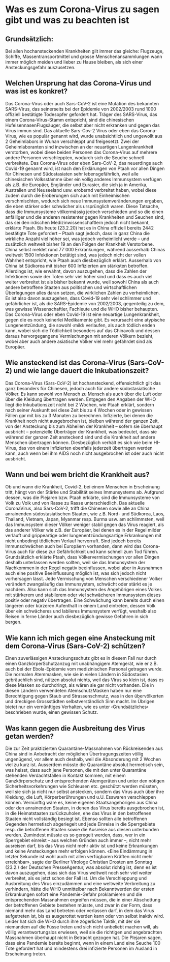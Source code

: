 # Was es zum Corona-Virus zu sagen gibt und was zu beachten ist
## Grundsätzlich:
Bei allen hochansteckenden Krankheiten gilt immer das gleiche: Flugzeuge, Schiffe, Massentransportmittel und grosse Menschenansammlungen wann immer möglich meiden und lieber zu Hause bleiben, als sich einer Ansteckungsgefahr auszusetzen.
## Welchen Ursprung hat das Corona-Virus und was ist es konkret?
Das Corona-Virus oder auch Sars-CoV-2 ist eine Mutation des bekannten SARS-Virus, das seinerseits bei der Epidemie von 2002/2003 rund 1000 offiziell bestätigte Todesopfer gefordert hat. Träger des SARS-Virus, das einem Corona-Virus-Stamm entspricht, sind die chinesischen HufeisennasenFlugsäuger, die selbst aber nicht erkranken und gegen das Virus immun sind. Das aktuelle Sars-Cov-2 Virus oder eben das Corona-Virus, wie es populär genannt wird, wurde unabsichtlich und ungewollt aus 2 Geheimlabors in Wuhan verschleppt und freigesetzt. Zwei der Geheimlaboranten sind inzwischen an der neuartigen Lungenkrankheit verstorben, wobei diese beiden Personen das Corona-Virus auf mehrere andere Personen verschleppten, wodurch sich die Seuche schnell verbreitete.
Das Corona-Virus oder eben Sars-CoV-2, das neuerdings auch Covid-19 genannt wird, ist nach den Erklärungen von Ptaah vor allen Dingen für Chinesen und Südostasiaten sehr lebensgefährlich, weil alle chinesischen Volksstämme über ein völlig anderes Immunsystem verfügen als z.B. die Europäer, Engländer und Eurasier, die sich ja in Amerika, Australien und Neuseeland usw. erobernd verbreitet haben, wobei diese zudem durch die Eroberungen sich auch mit Einheimischen verschmischten, wodurch sich neue Immunsystemveränderungen ergaben, die eben stärker oder schwächer als ursprünglich waren. Diese Tatsache, dass die Immunsysteme völkermässig jedoch verschieden und so die einen anfälliger und die anderen resistenter gegen Krankheiten und Seuchen sind, das sei den irdischen Medizinwissenschaftlern jedoch nicht bekannt, erklärte Ptaah.
Bis heute (23.2.20) hat es in China offiziell bereits 2442 bestätigte Tote gefordert – Ptaah sagt jedoch, dass in ganz China die wirkliche Anzahl viel höher sei, was jedoch verheimlicht werde – und zusätzlich weltweit bisher 19 an den Folgen der Krankheit Verstorbene. China selbst meldet rund 77`000 Erkrankungen, während ausserhalb Chinas weltweit 1500 Infektionen betätigt sind, was jedoch nicht der vollen Wahrheit entspricht, wie Ptaah auch diesbezüglich erklärt. Ausserhalb von China ist Südkorea mit bisher 600 Infizierten am stärksten betroffen. Allerdings ist, wie erwähnt, davon auszugehen, dass die Zahlen der Infektionen sowie der Toten sehr viel höher sind und dass es auch viel weiter verbreitet ist als bisher bekannt wurde, weil sowohl China als auch andere betroffene Staaten aus politischen und wirtschaftlichen Überlegungen alles daran setzen, die wirklichen Zahlen zu verheimlichen. Es ist also davon auszugehen, dass Covid-19 sehr viel schlimmer und gefährlicher ist, als die SARS-Epidemie von 2002/2003, gegenteilig zu dem, was gewisse Wissenschaftler, Fachleute und die WHO bisher behaupten.
Das Corona-Virus oder eben Covid-19 ist eine neuartige Lungenkrankheit, gegen die es noch keinerlei Medikamente gibt. Es verursacht eine atypische Lungenentzündung, die sowohl ‹mild› verlaufen, als auch tödlich enden kann, wobei sich die Tödlichkeit besonders auf das Chinavolk und dessen daraus hervorgegangene Vermischungen mit anderen Völkern bezieht, wobei aber auch andere asiatische Völker viel mehr gefährdet sind als Europäer.
## Wie ansteckend ist das Corona-Virus (Sars-CoV-2) und wie lange dauert die Inkubationszeit?
Das Corona-Virus (Sars-CoV-2) ist hochansteckend, offensichtlich gilt das ganz besonders für Chinesen, jedoch auch für andere südostasiatische Völker. Es kann sowohl von Mensch zu Mensch als auch über die Luft oder über die Kleidung übertragen werden.
Entgegen den Angaben der WHO liegt die Inkubationszeit nicht bei 2 Wochen, wie Ptaah erklärt, sondern nach seiner Auskunft sei diese Zeit bis zu 4 Wochen oder in gewissen Fällen gar mit bis zu 3 Monaten zu berechnen. Infizierte, bei denen die Krankheit noch nicht ausgebrochen ist, bleiben während der ganzen Zeit, von der Ansteckung bis zum Abheilen der Krankheit – sofern sie überhaupt ausbricht – potenzielle Überträger der Krankheit, was bedeutet, dass sie während der ganzen Zeit ansteckend sind und die Krankheit auf andere Menschen übertragen können. Diesbezüglich verhält es sich wie beim HI-Virus, das von einem Infizierten ebenfalls jederzeit übertragen werden kann, auch wenn bei ihm AIDS noch nicht ausgebrochen ist oder auch nicht ausbricht.
## Wann und bei wem bricht die Krankheit aus?
Ob und wann die Krankheit, Covid-2, bei einem Menschen in Erscheinung tritt, hängt von der Stärke und Stabilität seines Immunsystems ab. Aufgrund dessen, was die Plejaren bzw. Ptaah erklärte, sind die Immunsysteme von Volk zu Volk und von Rasse zu Rasse unterschiedlich. Das aktuelle CoronaVirus, also Sars-CoV-2, trifft die Chinesen sowie alle an China anrainenden südostasiatischen Staaten, wie z.B. Nord- und Südkorea, Laos, Thailand, Vietnam, Japan, Myanmar resp. Burma usw. am schlimmsten, weil das Immunsystem dieser Völker weniger stabil gegen das Virus reagiert, als das anderer Völker wie z.B. der Europäer, bei denen es in der Regel milder verläuft und grippeartige oder lungenentzündungsartige Erkrankungen mit nicht unbedingt tödlichem Verlauf hervorruft. Sind jedoch bereits Immunschwächen auch bei Europäern vorhanden, dann wird das Corona-Virus auch für diese zur Gefährlichkeit und kann schnell zum Tod führen.
Grundsätzlich erklärte Ptaah, dass Völkervermischungen vor allen Dingen deshalb unterlassen werden sollten, weil sie das Immunsystem der Nachkommen in der Regel negativ beeinflussen, wobei aber in Ausnahmen auch eine positive Beeinflussung möglich ist, was sich jedoch nicht vorhersagen lässt. Jede Vermischung von Menschen verschiedener Völker verändert zwangsläufig das Immunsystem, schwächt oder stärkt es je nachdem. Also kann sich das Immunsystem des Angehörigen eines Volkes mit stärkerem und stabilerem oder viel schwächeren Immunsystem dieses positiv oder negativ übertragen. Eine Schwächung kann bereits durch einen längeren oder kürzeren Aufenthalt in einem Land eintreten, dessen Volk über ein schwächeres und labileres Immunsystem verfügt, weshalb also Reisen in ferne Länder auch diesbezüglich gewisse Gefahren in sich bergen.
## Wie kann ich mich gegen eine Ansteckung mit dem Corona-Virus (Sars-CoV-2) schützen?
Einen zuverlässigen Ansteckungsschutz gibt es in diesem Fall nur durch einen GanzkörperSchutzanzug mit unabhängigem Atemgerät, wie er z.B. auch bei der Ebola-Epidemie vom medizinischen Personal getragen wurde. Die normalen Atemmasken, wie sie in vielen Ländern in Südostasien gebräuchlich sind, nützen absolut nichts, weil das Virus so klein ist, dass es diese Masken so durchdringt, als wären sie gar nicht vorhanden. Die in diesen Ländern verwendeten AtemschutzMasken haben nur eine Berechtigung gegen Staub und Strassenschmutz, was in den übervölkerten und dreckigen Grossstädten selbstverständlich Sinn macht. Im Übrigen bietet nur ein vernünftiges Verhalten, wie es unter ‹Grundsätzliches› beschrieben wurde, einen gewissen Schutz.
## Was kann gegen die Ausbreitung des Virus getan werden?
Die zur Zeit praktizierten Quarantäne-Massnahmen von Rückreisenden aus China sind in Anbetracht der möglichen Übertragungszeiten völlig ungenügend, vor allem auch deshalb, weil die Absonderung mit 2 Wochen viel zu kurz ist. Ausserdem müsste die Quarantäne absolut hermetisch sein, was heisst, dass auch jene Personen, die mit den unter Quarantäne stehenden Verdachtsfällen in Kontakt kommen, mit einem Ganzkörperschutz und entsprechenden Atemgeräten und unter den nötigen Sicherheitsvorkehrungen wie Schleusen etc. geschützt werden müssten, weil sie sich ja nicht nur selbst anstecken, sondern das Virus auch über ihre Kleidung, die Luft, Körperberührungen und u.U. Esswaren verschleppen können.
Vernünftig wäre es, keine eigenen Staatsangehörigen aus China oder den anrainenden Staaten, in denen das Virus bereits ausgebrochen ist, in die Heimatstaaten zurückzuholen, ehe das Virus in den betroffenen Staaten nicht vollständig besiegt ist.
Ebenso sollten alle betroffenen Gegenden hermetisch abgeriegelt und jede Einreise in die Sperrgebiete resp. die betroffenen Staaten sowie die Ausreise aus diesen unterbunden werden. Zumindest müsste es so geregelt werden, dass, wer in ein Sperrgebiet einreist – aus welchen Gründen auch immer –, nicht mehr ausreisen darf, bis das Virus nicht mehr aktiv ist und keine Erkrankungen und keine Ansteckungen mehr erfolgen können.
«Eine Eindämmung in letzter Sekunde ist wohl auch mit allen verfügbaren Kräften nicht mehr erreichbar», sagte der Berliner Virologe Christian Drosten am Sonntag (23.2.) der Deutschen PresseAgentur, was absolut richtig ist, denn es ist davon auszugehen, dass sich das Virus weltweit noch sehr viel weiter verbreitet, als es jetzt schon der Fall ist.
Um die Verschleppung und Ausbreitung des Virus einzudämmen und eine weltweite Verbreitung zu verhindern, hätte die WHO unmittelbar nach Bekanntwerden der ersten Erkrankungen sofort eine Pandemie-Gefahr proklamieren und die entsprechenden Massnahmen ergreifen müssen, die in einer Abschottung der betroffenen Gebiete bestehen müsste, und zwar in der Form, dass niemand mehr das Land betreten oder verlassen darf, in dem das Virus aufgetreten ist, bis es ausgerottet werden kann oder von selbst inaktiv wird. Leider hat sich die WHO durch ihre zögerliche Taktik, mit der sie niemandem auf die Füsse treten und sich nicht unbeliebt machen will, als völlig verantwortungslos erwiesen, weil sie die richtigen und angebrachten Massnahmen überhaupt nicht in Betracht gezogen hat. Die Plejaren sagen, dass eine Pandemie bereits beginnt, wenn in einem Land eine Seuche 100 Tote gefordert hat und mindestens drei infizierte Personen im Ausland in Erscheinung treten.
